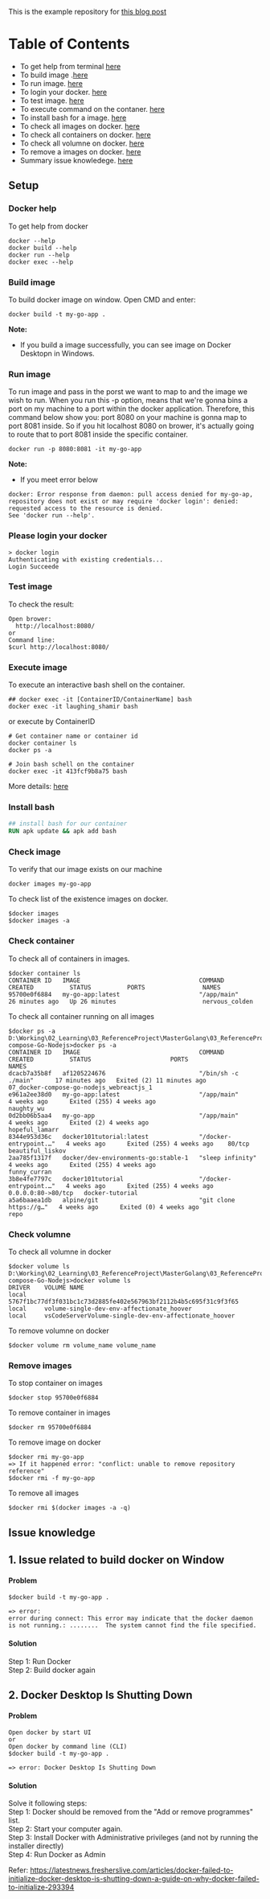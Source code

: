 This is the example repository for [this blog post](https://tutorialedge.net/golang/go-docker-tutorial/)
# Table of Contents
* To get help from terminal [here](#docker-help)
* To build image .[here](#build-image)
* To run image. [here](#run-image)
* To login your docker. [here](#please-login-your-docker)
* To test image. [here](#test-image)
* To execute command on the contaner. [here](#execute-image)
* To install bash for a image. [here](#install-bash)
* To check all images on docker. [here](#check-image)
* To check all containers on docker. [here](#check-container)
* To check all volumne on docker. [here](#check-volumne)
* To remove a images on docker. [here](#remove-images)
* Summary issue knowledege. [here](#issue-knowledge)

## Setup  
### Docker help
To get help from docker
```
docker --help
docker build --help
docker run --help
docker exec --help
```
### Build image
To build docker image on window. Open CMD and enter:
```
docker build -t my-go-app .
```
**Note:**
- If you build a image successfully, you can see image on Docker Desktopn in Windows.  

### Run image
To run image and pass in the porst we want to map to and the image we wish to run.
When you run this -p option, means that we're gonna bins a port on my machine to a port within the docker application.
Therefore, this command below show you: port 8080 on your machine is gonna map to port 8081 inside.
So if you hit localhost 8080 on brower, it's actually going to route that to port 8081 inside the specific container. 
```
docker run -p 8080:8081 -it my-go-app
```
**Note:** 
- If you meet error below
```
docker: Error response from daemon: pull access denied for my-go-ap, repository does not exist or may require 'docker login': denied: requested access to the resource is denied.   
See 'docker run --help'.
```
### Please login your docker
```
> docker login
Authenticating with existing credentials...
Login Succeede
```
### Test image
To check the result:
```
Open brower:  
  http://localhost:8080/
or
Command line: 
$curl http://localhost:8080/

```
### Execute image
To execute an interactive bash shell on the container.
```
## docker exec -it [ContainerID/ContainerName] bash
docker exec -it laughing_shamir bash
```

or execute by ContainerID
```
# Get container name or container id
docker container ls
docker ps -a

# Join bash schell on the container
docker exec -it 413fcf9b8a75 bash
```
More details: [here](https://docs.docker.com/engine/reference/commandline/exec/)
### Install bash
```Dockerfile
## install bash for our container
RUN apk update && apk add bash
```
### Check image
To verify that our image exists on our machine 
```
docker images my-go-app
```

To check list of the existence images on docker.
```
$docker images 
$docker images -a
```

### Check container  
To check all of containers in images.
```
$docker container ls
CONTAINER ID   IMAGE                                 COMMAND                  CREATED          STATUS          PORTS                NAMES
95700e0f6884   my-go-app:latest                      "/app/main"              26 minutes ago   Up 26 minutes                        nervous_colden
```

To check all container running on all images
```
$docker ps -a
D:\Working\02_Learning\03_ReferenceProject\MasterGolang\03_ReferenceProject\07_Docker-compose-Go-Nodejs>docker ps -a
CONTAINER ID   IMAGE                                 COMMAND                  CREATED          STATUS                      PORTS                NAMES
dcacb7a35b8f   af1205224676                          "/bin/sh -c ./main"      17 minutes ago   Exited (2) 11 minutes ago                        07_docker-compose-go-nodejs_webreactjs_1
e961a2ee38d0   my-go-app:latest                      "/app/main"              4 weeks ago      Exited (255) 4 weeks ago                         naughty_wu
0d2bb06b5aa4   my-go-app                             "/app/main"              4 weeks ago      Exited (2) 4 weeks ago                           hopeful_lamarr
8344e953d36c   docker101tutorial:latest              "/docker-entrypoint.…"   4 weeks ago      Exited (255) 4 weeks ago    80/tcp               beautiful_liskov
2aa785f1317f   docker/dev-environments-go:stable-1   "sleep infinity"         4 weeks ago      Exited (255) 4 weeks ago                         funny_curran
3b8e4fe7797c   docker101tutorial                     "/docker-entrypoint.…"   4 weeks ago      Exited (255) 4 weeks ago    0.0.0.0:80->80/tcp   docker-tutorial
a5a6baaea1db   alpine/git                            "git clone https://g…"   4 weeks ago      Exited (0) 4 weeks ago                           repo
```
### Check volumne
To check all volumne in docker
```
$docker volume ls
D:\Working\02_Learning\03_ReferenceProject\MasterGolang\03_ReferenceProject\07_Docker-compose-Go-Nodejs>docker volume ls
DRIVER    VOLUME NAME
local     5767f1bc77df3f031bc1c73d2885fe402e567963bf2112b4b5c695f31c9f3f65
local     volume-single-dev-env-affectionate_hoover
local     vsCodeServerVolume-single-dev-env-affectionate_hoover
```
To remove volumne on docker  
```
$docker volume rm volume_name volume_name
```
  
### Remove images
To stop container on images
```
$docker stop 95700e0f6884
```
To remove container in images
```
$docker rm 95700e0f6884
```
To remove image on docker
```
$docker rmi my-go-app
=> If it happened error: "conflict: unable to remove repository reference"
$docker rmi -f my-go-app
```
To remove all images  
```
$docker rmi $(docker images -a -q)
```
## Issue knowledge
## 1. Issue related to build docker on Window
#### Problem
```
$docker build -t my-go-app .

=> error: 
error during connect: This error may indicate that the docker daemon is not running.: ........  The system cannot find the file specified.

```
#### Solution
Step 1: Run Docker  
Step 2: Build docker again  

## 2. Docker Desktop Is Shutting Down
#### Problem
```
Open docker by start UI
or
Open docker by command line (CLI)
$docker build -t my-go-app .

=> error: Docker Desktop Is Shutting Down

```
#### Solution
Solve it following steps:  
Step 1: Docker should be removed from the "Add or remove programmes" list.  
Step 2: Start your computer again.  
Step 3: Install Docker with Administrative privileges (and not by running the installer directly)  
Step 4: Run Docker as Admin  
  
Refer:   https://latestnews.fresherslive.com/articles/docker-failed-to-initialize-docker-desktop-is-shutting-down-a-guide-on-why-docker-failed-to-initialize-293394

